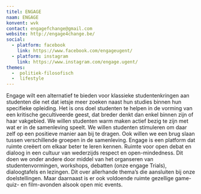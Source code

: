 ```yaml
---
titel: ENGAGE
naam: ENGAGE
konvent: wvk
contact: engagefchange@gmail.com 
website: http://engage4change.be/
social:
  - platform: facebook
    link: https://www.facebook.com/engageugent/
  - platform: instagram
    link: https://www.instagram.com/engage.ugent/
themes:
  -  politiek-filosofisch
  -  lifestyle
---
```


Engage wilt een alternatief te bieden voor klassieke studentenkringen aan studenten die net dat ietsje meer zoeken naast hun studies binnen hun specifieke opleiding. Het is ons doel studenten te helpen in de vorming van een kritische gecultiveerde geest, dat breder denkt dan enkel binnen zijn of haar vakgebied. We willen studenten warm maken actief bezig te zijn met wat er in de samenleving speelt. We willen studenten stimuleren om daar zelf op een positieve manier aan bij te dragen. Ook willen we een brug slaan tussen verschillende groepen in de samenleving. Engage is een platform dat ruimte creëert om elkaar beter te leren kennen. Ruimte voor open debat en dialoog in een cultuur van wederzijds respect en open-mindedness. Dit doen we onder andere door middel van het organseren van studentenvormingen, workshops, debatten (onze engage Trials), dialoogtafels en lezingen. Dit over allerhande thema’s die aansluiten bij onze doelstellingen. Maar daarnaast is er ook voldoende ruimte gezellige game- quiz- en film-avonden alsook open mic events.
